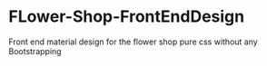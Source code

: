 # FLower-Shop-FrontEndDesign

Front end material design for the flower shop pure css 
without any Bootstrapping
